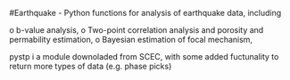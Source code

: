 #Earthquake - Python functions for analysis of earthquake data, including

 o b-value analysis,
 o Two-point correlation analysis and porosity and permability estimation,
 o Bayesian estimation of focal mechanism,

 pystp i a module downoladed from SCEC, with some added fuctunality to return more types of data (e.g. phase picks)
 